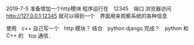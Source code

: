 2019-7-5 准备增加一个http模块
程序运行在　12345　端口
浏览器访问　http://127.0.0.1:12345
就可以得到一个　界面用来观察系统的各种信息

使用　c++ 自己写一个　http 模块？
结合　python django 完成？　python 和　C++ 的　tcp 通信．